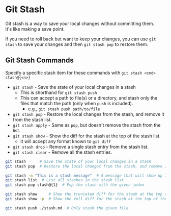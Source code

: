
# Git Stash

Git stash is a way to save your local changes without committing them.  
It's like making a save point.  

If you need to roll back but want to keep your changes, you can
use `git stash` to save your changes and then `git stash pop` to 
restore them.

## Git Stash Commands

Specify a specific stash item for these commands with `git stash <cmd> stash@{<n>}`
* `git stash` - Save the state of your local changes in a stash
    * This is shorthand for `git stash push`
    * This can accept a path to file(s) or a directory, and stash only the
      files that match the path (only when `push` is included).
        * e.g., `git stash push path/to/file`
* `git stash pop` - Restore the local changes from the stash, and remove it from the stash list.
* `git stash apply` - Same as `pop`, but doesn't remove the stash from the list.
* `git stash show` - Show the diff for the stash at the top of the stash list.
    * It will accept any format known to `git diff`
* `git stash drop` - Remove a single stash entry from the stash list.  
* `git stash clear` - Remove all the stash entries. 

```bash
git stash      # Save the state of your local changes in a stash
git stash pop  # Restore the local changes from the stash, and remove it from the stash list.

git stash -m "This is a stash message"  # A message that will show up in `git stash list`
git stash list  # List all stashes in the stash list
git stash pop stash@{1}  # Pop the stash with the given index

git stash show     # Show the truncated diff for the stash at the top of the stash list
git stash show -p  # Show the full diff for the stash at the top of the stash list

git stash push ./stash.md  # Only stash the given file
```

